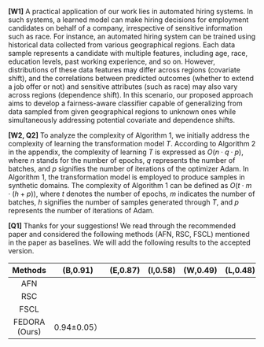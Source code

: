 
**[W1]** A practical application of our work lies in automated hiring systems. In such systems, a learned model can make hiring decisions for employment candidates on behalf of a company, irrespective of sensitive information such as race. For instance, an automated hiring system can be trained using historical data collected from various geographical regions. Each data sample represents a candidate with multiple features, including age, race, education levels, past working experience, and so on. However, distributions of these data features may differ across regions (covariate shift), and the correlations between predicted outcomes (whether to extend a job offer or not) and sensitive attributes (such as race) may also vary across regions (dependence shift). In this scenario, our proposed approach aims to develop a fairness-aware classifier capable of generalizing from data sampled from given geographical regions to unknown ones while simultaneously addressing potential covariate and dependence shifts.

**[W2, Q2]** To analyze the complexity of Algorithm 1, we initially address the complexity of learning the transformation model $T$. According to Algorithm 2 in the appendix, the complexity of learning $T$ is expressed as $O(n \cdot q \cdot p)$, where $n$ stands for the number of epochs, $q$ represents the number of batches, and $p$ signifies the number of iterations of the optimizer Adam. In Algorithm 1, the transformation model is employed to produce samples in synthetic domains. The complexity of Algorithm 1 can be defined as $O(t \cdot m \cdot (h + p))$, where $t$ denotes the number of epochs, $m$ indicates the number of batches, $h$ signifies the number of samples generated through $T$, and $p$ represents the number of iterations of Adam.

**[Q1]** Thanks for your suggestions! We read through the recommended paper and considered the following methods (AFN, RSC, FSCL) mentioned in the paper as baselines. We will add the following results to the accepted version.

|    Methods    |     (B,0.91)    | (E,0.87) | (I,0.58) | (W,0.49) | (L,0.48) | (M,0.87) | (S,0.39) | Avg |
|:-------------:|:---------------:|:--------:|:--------:|:--------:|:--------:|:--------:|:--------:|:---:|
|      AFN      |                 |          |          |          |          |          |          |     |
|      RSC      |                 |          |          |          |          |          |          |     |
|      FSCL     |                 |          |          |          |          |          |          |     |
| FEDORA (Ours) | 0.94$\pm$0.05） |          |          |          |          |          |          |     |
